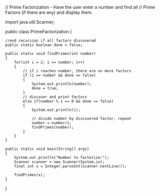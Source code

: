 // Prime Factorization - Have the user enter a number and find all 
// Prime Factors (if there are any) and display them.

import java.util.Scanner;

public class PrimeFactorization {
	
	//end recursion if all factors discovered
	public static boolean done = false;

	public static void findPrimes(int number)
	{		
		for(int i = 2; i <= number; i++)
		{
			// if i reaches number, there are no more factors
			if (i == number && done == false)
			{
				System.out.println(number);
				done = true;
			}
			// discover and print factors
			else if(number % i == 0 && done == false)
			{
				System.out.println(i);
				
				// divide number by discovered factor, repeat
				number = number/i;
				findPrimes(number);
			}	
		}	
	}
	
	public static void main(String[] args) 
	{
		System.out.println("Number to factorize:");		
		Scanner scanner = new Scanner(System.in);
		final int x = Integer.parseInt(scanner.nextLine());
		
		findPrimes(x);
	}
}
